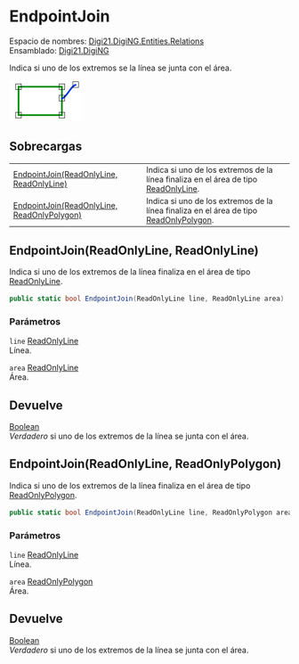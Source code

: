 # EndpointJoin

Espacio de nombres: [Digi21.DigiNG.Entities.Relations](/digi3d-net/programacion/.net/referencia/digi21.diging/digi21.diging.entities.relations/)\
Ensamblado: [Digi21.DigiNG](/digi3d-net/programacion/.net/referencia/digi21.diging.plugin/digi21.diging/)

Indica si uno de los extremos se la línea se junta con el área.

![Extremo de la línea se junta con el área](../../../../../../../../../.gitbook/assets/lineaareacoincidentes.png)

## Sobrecargas

|                                                                                                          |                                                                                                                                                      |
| -------------------------------------------------------------------------------------------------------- | ---------------------------------------------------------------------------------------------------------------------------------------------------- |
| [EndpointJoin(ReadOnlyLine, ReadOnlyLine)](endpointjoin.md#endpointjoin-readonlyline-readonlyline)       | Indica si uno de los extremos de la línea finaliza en el área de tipo [ReadOnlyLine](/digi3d-net/programacion/.net/referencia/digi21.diging/digi21.diging.entities/clases/readonlyline/).       |
| [EndpointJoin(ReadOnlyLine, ReadOnlyPolygon)](endpointjoin.md#endpointjoin-readonlyline-readonlypolygon) | Indica si uno de los extremos de la línea finaliza en el área de tipo [ReadOnlyPolygon](/digi3d-net/programacion/.net/referencia/digi21.diging/digi21.diging.entities/clases/readonlypolygon/). |

## EndpointJoin(ReadOnlyLine, ReadOnlyLine)

Indica si uno de los extremos de la línea finaliza en el área de tipo [ReadOnlyLine](/digi3d-net/programacion/.net/referencia/digi21.diging/digi21.diging.entities/clases/readonlyline/).

```csharp
public static bool EndpointJoin(ReadOnlyLine line, ReadOnlyLine area)
```

### Parámetros

`line` [ReadOnlyLine](/digi3d-net/programacion/.net/referencia/digi21.diging/digi21.diging.entities/clases/readonlyline/)\
Línea.

`area` [ReadOnlyLine](/digi3d-net/programacion/.net/referencia/digi21.diging/digi21.diging.entities/clases/readonlyline/)\
Área.

## Devuelve

[Boolean](https://docs.microsoft.com/en-us/dotnet/api/system.boolean?view=net-5.0)\
_Verdadero_ si uno de los extremos de la línea se junta con el área.

## EndpointJoin(ReadOnlyLine, ReadOnlyPolygon)

Indica si uno de los extremos de la línea finaliza en el área de tipo [ReadOnlyPolygon](/digi3d-net/programacion/.net/referencia/digi21.diging/digi21.diging.entities/clases/readonlypolygon/).

```csharp
public static bool EndpointJoin(ReadOnlyLine line, ReadOnlyPolygon area)
```

### Parámetros

`line` [ReadOnlyLine](/digi3d-net/programacion/.net/referencia/digi21.diging/digi21.diging.entities/clases/readonlyline/)\
Línea.

`area` [ReadOnlyPolygon](/digi3d-net/programacion/.net/referencia/digi21.diging/digi21.diging.entities/clases/readonlypolygon/)\
Área.

## Devuelve

[Boolean](https://docs.microsoft.com/en-us/dotnet/api/system.boolean?view=net-5.0)\
_Verdadero_ si uno de los extremos de la línea se junta con el área.
